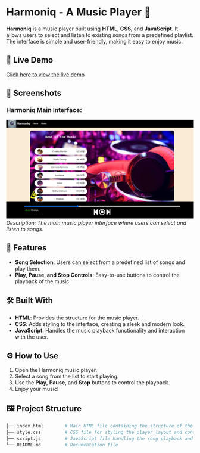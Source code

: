 # Harmoniq - A Music Player 🎵

**Harmoniq** is a music player built using **HTML**, **CSS**, and **JavaScript**. It allows users to select and listen to existing songs from a predefined playlist. The interface is simple and user-friendly, making it easy to enjoy music.

## 🚀 Live Demo

[Click here to view the live demo](@)

## 📸 Screenshots

### Harmoniq Main Interface:
![Harmoniq Music Player](https://github.com/varshith345/Harmoniiq/blob/main/Home_.png)  
_Description: The main music player interface where users can select and listen to songs._

## 📄 Features

- **Song Selection**: Users can select from a predefined list of songs and play them.
- **Play, Pause, and Stop Controls**: Easy-to-use buttons to control the playback of the music.

## 🛠️ Built With

- **HTML**: Provides the structure for the music player.
- **CSS**: Adds styling to the interface, creating a sleek and modern look.
- **JavaScript**: Handles the music playback functionality and interaction with the user.

## ⚙️ How to Use

1. Open the Harmoniq music player.
2. Select a song from the list to start playing.
3. Use the **Play**, **Pause**, and **Stop** buttons to control the playback.
4. Enjoy your music!

## 🖼️ Project Structure

```bash
├── index.html        # Main HTML file containing the structure of the music player
├── style.css         # CSS file for styling the player layout and controls
├── script.js         # JavaScript file handling the song playback and user interaction
└── README.md         # Documentation file
